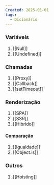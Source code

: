 ```yaml
---
Created: 2025-01-01
tags:
  - Dicionário
---
```


### Variáveis
1. [[Null]]
2. [[Undefined]]

### Chamadas
1. [[Proxy]]
2. [[Callback]]
3. [[setTimeout]]

### Renderização
1. [[SPA]]
2. [[SSR]]
3. [[Hibrido]]

#### Comparação
1. [[Igualdade]]
2. [[Object.is]]

### Outros 
1.  [[Hoisting]]
